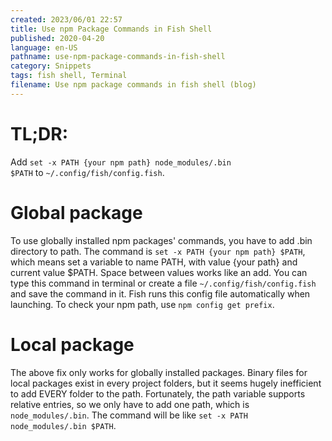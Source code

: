 ```yaml
---
created: 2023/06/01 22:57
title: Use npm Package Commands in Fish Shell
published: 2020-04-20
language: en-US
pathname: use-npm-package-commands-in-fish-shell
category: Snippets
tags: fish shell, Terminal
filename: Use npm package commands in fish shell (blog)
---
```

# TL;DR:

Add `set -x PATH {your npm path} node_modules/.bin $PATH` to `~/.config/fish/config.fish`.

# Global package

To use globally installed npm packages' commands, you have to add .bin directory to path. The command is `set -x PATH {your npm path} $PATH`, which means set a variable to name PATH, with value {your path} and current value $PATH. Space between values works like an add. You can type this command in terminal or create a file `~/.config/fish/config.fish` and save the command in it. Fish runs this config file automatically when launching. To check your npm path, use `npm config get prefix`.

# Local package

The above fix only works for globally installed packages. Binary files for local packages exist in every project folders, but it seems hugely inefficient to add EVERY folder to the path. Fortunately, the path variable supports relative entries, so we only have to add one path, which is `node_modules/.bin`. The command will be like `set -x PATH node_modules/.bin $PATH`.